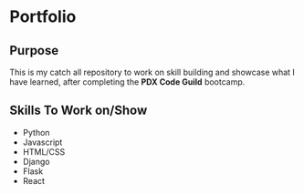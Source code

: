 # Portfolio

## Purpose
This is my catch all repository to work on skill building and showcase what I have learned, after completing the **PDX Code Guild** bootcamp.

## Skills To Work on/Show
- Python
- Javascript
- HTML/CSS
- Django
- Flask
- React


